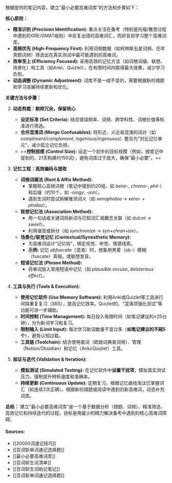 根据提供的笔记内容，建立“最小必要高难词库”的方法和步骤如下：

**核心原则：**

*   **精准识别 (Precision Identification):** 重点关注在备考（特别是托福/雅思过程中遇到的GRE/GMAT级别）中反复出错的高难词汇，而非盲目学习整个高难词库。
*   **高频优先 (High-Frequency First):** 利用词频数据（如柯林斯五星词频、历年真题词频）筛选出在真实测试中最可能遇到的高难词。
*   **效率至上 (Efficiency Focused):** 采用高效的记忆方法（如词根词缀、联想、场景化）和工具（如Anki、Quizlet），在有限时间内取得最大效果，减少学习负担。
*   **动态调整 (Dynamic Adjustment):** 词库不是一成不变的，需要根据新的错题和学习进展持续更新和优化。

**关键方法与步骤：**

2.  **动态剪裁：剔除冗余，保留核心**
    *   **设定标准 (Set Criteria):** 结合错误频率、词频、跨学科性、词根价值等标准进行筛选。
    *   **合并混淆词 (Merge Confusables):** 将形近、义近易混淆的词对（如 *compliment/complement*, *ingenious/ingenuous*）整合为“对比记忆单元”，减少孤立记忆负担。
    *   ==**控制规模 (Control Size):** 设定一个初步的目标规模（例如，按笔记中提到的，21天构建约150词），避免词库过于庞大，确保“最小必要”。==

3.  **记忆工程：高效编码与提取**
    *   **词根词缀法 (Root & Affix Method):**
        *   掌握核心高频词根（笔记中提到约20组，如 *bene-*, *chrono-*, *phil-*）和后缀（约10个，如 *-ology*, *-ism*）。
        *   遇到生词时尝试拆解推测词义（如 *xenophobia* → *xeno-* + *phobia*）。
    *   **联想记忆法 (Association Method):**
        *   用一句话或关键词将新词与已知词汇或概念关联（如 *dulcet* → *sweet*）。
        *   利用谐音或拆分（如 *synchronize* → *syn*+*chron*+*ize*）。
    *   **场景化/联觉记忆 (Contextual/Synesthetic Memory):**
        *   为高难词设计“记忆钩”，绑定视觉、听觉、情感线索。
        *   **示例:** 记忆 *obfuscate*（混淆）时，想象用黑雾（ob-）模糊（fuscate）真相，或联想发音。
    *   **短语记忆法 (Phrase Method):**
        *   将单词放入常用短语中记忆（如 *plausible excuse*, *deleterious effect*）。

4.  **工具与执行 (Tools & Execution):**
    *   **使用记忆软件 (Use Memory Software):** 利用Anki或Quizlet等工具进行间隔重复复习（SRS），提高记忆效率。Quizlet的、“混淆项强化测试”等功能可进一步辅助。
    *   **时间控制 (Time Management):** 每日投入有限时间（如笔记建议的≤25分钟），分为新词学习和复习。
    *   **限制输入 (Limit Input):** 每次学习新词数量不宜过多（**如笔记建议的不超5个**），避免认知过载。
    *   **工具链 (Toolchain):** 结合使用查词（欧路词典查词频）、管理（Notion/Obsidian）和记忆（Anki/Quizlet）工具。

5.  **验证与迭代 (Validation & Iteration):**
    *   **模拟测试 (Simulated Testing):** 在记忆软件中**设置干扰项**，模拟真实测试压力，强制提升辨析速度和准确率。
    *   **持续更新 (Continuous Update):** 定期复习，根据记忆曲线淘汰已掌握词汇（如连续3次正确）。根据新的错题或阅读中遇到的新高难词，动态补充词库。

**总结：** 建立“最小必要高难词库”是一个基于数据分析（错题、词频）、精准筛选、高效记忆和持续迭代的过程，目标是用最少的精力解决备考中遇到的核心高难词障碍。

#### Sources:
- [[20000词速记技巧]]
- [[百词斩单词速记选择题]]
- [[最小必要高难词库]]
- [[百词斩生词清单]]
- [[百词斩生词助记笔记]]
- [[百词斩单词速记选择题]]
